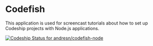 Codefish
======================

This application is used for screencast tutorials about how to set up Codeship projects with Node.js applications.

[ ![Codeship Status for andresn/codefish-node](https://codeship.com/projects/abd22380-9864-0132-dabc-261ab1ce0f66/status?branch=master)](https://codeship.com/projects/63390)